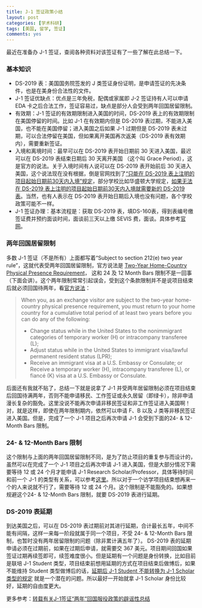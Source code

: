 ```yaml
---
title: J-1 签证政策小结
layout: post
categories: [学术科研]
tags: [美国, 留学, 签证]
comments: yes
---
```


最近在准备办 J-1 签证，查阅各种资料对该签证有了一些了解在此总结一下。

### 基本知识
- DS-2019 表：美国国务院签发的 J 类签证身份证明，是申请签证的先决条件，也是在美身份合法性的文件。
- J-1 签证优缺点：优点是三年免税，配偶或家属即 J-2 签证持有人可以申请 EDA 卡之后合法工作，签证容易过，缺点是部分人会受到两年回国居留限制。
- 有效期：J-1 签证的有效期限制进入美国的时间，DS-2019 表上的有效期限制在美国停留的时间。比如 J-1 在有效期内但是 DS-2019 表过期，不能进入美国，也不能在美国停留；进入美国之后如果 J-1 过期但是 DS-2019 表未过期，可以合法停留在美国，但如果离开美国再次返美（DS-2019 表有效期内），需要重新签证。
- 入境和离境时间：最早可以在 DS-2019 表开始日期前 30 天进入美国，最迟可以在 DS-2019 表结束日期后 30 天离开美国 （这个叫 Grace Period），这是官方的说法。关于入境时间有人说可以在 DS-2019 表开始前后 30 天进入美国，这个说法现在没有根据，倒是官网找到了[“只能在 DS-2019 表上注明的项目起始日期前30天内入境”规定](http://www.ustraveldocs.com/cn_zh/cn-gen-faq.asp#%E5%B8%B8%E8%A7%81%E9%97%AE%E9%A2%98-%E4%BA%A4%E6%B5%81%E8%AE%BF%E9%97%AE%E5%AD%A6%E8%80%85%E7%AD%BE%E8%AF%81)，部分学校比如华盛顿大学规定，[如果无法在 DS-2019 表上注明的项目起始日期前30天内入境就需要新的 DS-2019 表](https://ap.washington.edu/ahr/visas/j1/start-end-dates/)。当然，也有人表示在 DS-2019 表开始日期后入境也没有问题，各个学校政策可能不一样。
- J-1 签证办理：基本流程是：获取 DS-2019 表，填DS-160表，得到表编号缴签证费并预约面谈时间，面谈前三天以上缴 SEVIS 费，面谈。具体参考[官网](http://www.ustraveldocs.com/cn_zh/cn-niv-typej.asp)。

### 两年回国居留限制
多数 J-1 签证（不是所有）上面都写着“Subject to section 212(e) two year rule”，这就代表受两年回国居留限制，官方说法是 [Two-Year Home-Country Physical Presence Requirement](https://travel.state.gov/content/visas/en/study-exchange/exchange.html)， 这和 24 及 12 Month Bars 限制不是一回事（下面会讲）。这个两年限制常常引起误会，受到这个条款限制并不是说项目结束后就必须回国待两年，看[官方说法](https://travel.state.gov/content/visas/en/study-exchange/exchange.html)：
> When you, as an exchange visitor are subject to the two-year home-country physical presence requirement, you must return to your home country for a cumulative total period of at least two years before you can do any of the following:
> 
> - Change status while in the United States to the nonimmigrant categories of temporary worker (H) or intracompany transferee (L);
> - Adjust status while in the United States to immigrant visa/lawful permanent resident status (LPR);
> - Receive an immigrant visa at a U.S. Embassy or Consulate; or
Receive a temporary worker (H), intracompany transferee (L), or fiancé (K) visa at a U.S. Embassy or Consulate.

后面还有我就不贴了，总结一下就是说拿了 J-1 并受两年居留限制必须在项目结束后回国待满两年，否则不能申请移民、工作签证或永久居留（即绿卡），除非申请漫长复杂的豁免。这里没说不能再次申请非移民签证和非工作签证进入美国啊！对，就是这样，即使在两年限制期内，依然可以申请 F、B 以及 J 类等非移民签证进入美国。但是，完成了一个 J-1 项目之后再次申请 J-1 会受到下面的24- & 12-Month Bars 限制。

### 24- & 12-Month Bars 限制
这个限制与上面的两年回国居留限制不同，是为了防止项目的重复参与而设计的，虽然可以在完成了一个 J-1 项目之后再次申请 J-1 进入美国，但是大部分情况下需要等待 12 或 24 个月才能申请 J-1 Research Scholar/Professor，具体等待时间和前一个 J-1 的类型有关系，可以参考[这里](http://oiss.yale.edu/immigration/j-1-students/understanding-j-1-status/understanding-the-12-and-24-month-bars)。所以对于一个访学项目结束想再来一个的人来说就不行了，需要等待 12 或 24 个月。这个限制是不能豁免的。如果想规避这个24- & 12-Month Bars 限制，就要 DS-2019 表进行延期。

### DS-2019 表延期

到达美国之后，可以在 DS-2019 表过期前对其进行延期，合计最长五年，中间不能有间隔，这样一来每一阶段就属于同一个项目，不受 24- & 12-Month Bars 限制，也暂时没有两年居留限制的问题（除非累计满五年了）。 DS-2019 表的延期申请必须在过期前，如果在过期后申请，就需要交 367 美元。项目期间回国如果签证过期再续签即可，续签难度很小。但是延期有一个问题是身份转换，比如目前是联培 J-1 Student 类型，项目结束前想用延期的方式在项目结束后做博后，如果不能维持 Student 类型做博后的话，[延期后 J-1 Student 不能转换为 J-1 Scholar 类型的规定](http://oiss.yale.edu/immigration/j-1-students/maintaining-legal-status/changing-j-1-categories) 就是一个潜在的问题。所以最好一开始就拿 J-1 Scholar 身份比较好，延期的自由度更大。

更多参考：[转载有关J-1签证“两年”回国服役政策的辟谣性总结](http://marscfeng.github.io/2017/06/16/%E8%BD%AC%E8%BD%BD%E6%9C%89%E5%85%B3J-1%E7%AD%BE%E8%AF%81%E2%80%9C%E4%B8%A4%E5%B9%B4%E2%80%9D%E5%9B%9E%E5%9B%BD%E6%9C%8D%E5%BD%B9%E6%94%BF%E7%AD%96%E7%9A%84%E8%BE%9F%E8%B0%A3%E6%80%A7%E6%80%BB%E7%BB%93/)
